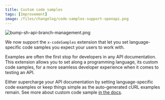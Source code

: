 ```yaml
---
title: Custom code samples
tags: [Improvement]
image: /files/changelog/code-samples-support-openapi.png
---
```


![bump-sh-api-branch-management.png](/files/changelog/code-samples-support-openapi.png)

We now support the `x-codeSamples` extension that let you set language-specific code samples you expect your users to work with.

Examples are often the first stop for developers in any API documentation. This extension allows you to set along a programming language, its custom code samples, for a more seamless developer experience when it comes to testing an API.

Either supercharge your API documentation by setting language-specific code examples or keep things simple as the auto-generated cURL examples remain. See more about custom code sample [in the docs](https://docs.bump.sh/help/doc-code-samples/).
